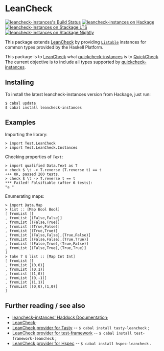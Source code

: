 LeanCheck
=========

[![leancheck-instances's Build Status][build-status]][build-log]
[![leancheck-instances on Hackage][hackage-version]][leancheck-instances-on-hackage]
[![leancheck-instances on Stackage LTS][stackage-lts-badge]][leancheck-instances-on-stackage-lts]
[![leancheck-instances on Stackage Nightly][stackage-nightly-badge]][leancheck-instances-on-stackage-nightly]

This package extends [LeanCheck] by providing [`Listable`] instances for common types provided by the
Haskell Platform.

This package is to [LeanCheck] what [quickcheck-instances] is to [QuickCheck].
The current objective is to include all types supported by [quickcheck-instances].


Installing
----------

To install the latest leancheck-instances version from Hackage, just run:

	$ cabal update
	$ cabal install leancheck-instances


Examples
--------

Importing the library:

	> import Test.LeanCheck
	> import Test.LeanCheck.Instances

Checking properties of `Text`:

	> import qualified Data.Text as T
	> check $ \t -> T.reverse (T.reverse t) == t
	+++ OK, passed 200 tests.
	> check $ \t -> T.reverse t == t
	*** Failed! Falsifiable (after 6 tests):
	"a "

Enumerating maps:

	> import Data.Map
	> list :: [Map Bool Bool]
	[ fromList []
	, fromList [(False,False)]
	, fromList [(False,True)]
	, fromList [(True,False)]
	, fromList [(True,True)]
	, fromList [(False,False),(True,False)]
	, fromList [(False,False),(True,True)]
	, fromList [(False,True),(True,False)]
	, fromList [(False,True),(True,True)]
	]
	> take 7 $ list :: [Map Int Int]
	[ fromList []
	, fromList [(0,0)]
	, fromList [(0,1)]
	, fromList [(1,0)]
	, fromList [(0,-1)]
	, fromList [(1,1)]
	, fromList [(0,0),(1,0)]
	]


Further reading / see also
--------------------------

* [leancheck-instances' Haddock Documentation];
* [LeanCheck];
* [LeanCheck provider for Tasty]
  -- `$ cabal install tasty-leancheck` ;
* [LeanCheck provider for test-framework]
  -- `$ cabal install test-framework-leancheck` ;
* [LeanCheck provider for Hspec]
  -- `$ cabal install hspec-leancheck` .


[leancheck-instances' Haddock documentation]: https://hackage.haskell.org/package/leancheck-instances/docs/Test-LeanCheck-Instances.html
[LeanCheck's Haddock documentation]: https://hackage.haskell.org/package/leancheck/docs/Test-LeanCheck.html

[`Listable`]:       https://hackage.haskell.org/package/leancheck/docs/Test-LeanCheck.html#t:Listable
[`holds`]:          https://hackage.haskell.org/package/leancheck/docs/Test-LeanCheck.html#v:holds
[`counterExample`]: https://hackage.haskell.org/package/leancheck/docs/Test-LeanCheck.html#v:counterExample
[`check`]:          https://hackage.haskell.org/package/leancheck/docs/Test-LeanCheck.html#v:check
[`tiers`]:          https://hackage.haskell.org/package/leancheck/docs/Test-LeanCheck.html#v:tiers
[`list`]:           https://hackage.haskell.org/package/leancheck/docs/Test-LeanCheck.html#v:list

[LeanCheck provider for Tasty]:          https://hackage.haskell.org/package/tasty-leancheck
[LeanCheck provider for test-framework]: https://hackage.haskell.org/package/test-framework-leancheck
[LeanCheck provider for Hspec]:          https://hackage.haskell.org/package/hspec-leancheck
[LeanCheck]:                             https://github.com/rudymatela/leancheck
[QuickCheck]:                            https://hackage.haskell.org/package/QuickCheck
[quickcheck-instances]:                  https://hackage.haskell.org/package/quickcheck-instances

[build-status]: https://travis-ci.org/rudymatela/leancheck-instances.svg?branch=master
[build-log]:    https://travis-ci.org/rudymatela/leancheck-instances
[hackage-version]: https://img.shields.io/hackage/v/leancheck-instances.svg
[leancheck-instances-on-hackage]:          https://hackage.haskell.org/package/leancheck-instances
[stackage-lts-badge]:                      http://stackage.org/package/leancheck-instances/badge/lts
[stackage-nightly-badge]:                  http://stackage.org/package/leancheck-instances/badge/nightly
[leancheck-instances-on-stackage]:         http://stackage.org/package/leancheck-instances
[leancheck-instances-on-stackage-lts]:     http://stackage.org/lts/package/leancheck-instances
[leancheck-instances-on-stackage-nightly]: http://stackage.org/nightly/package/leancheck-instances
